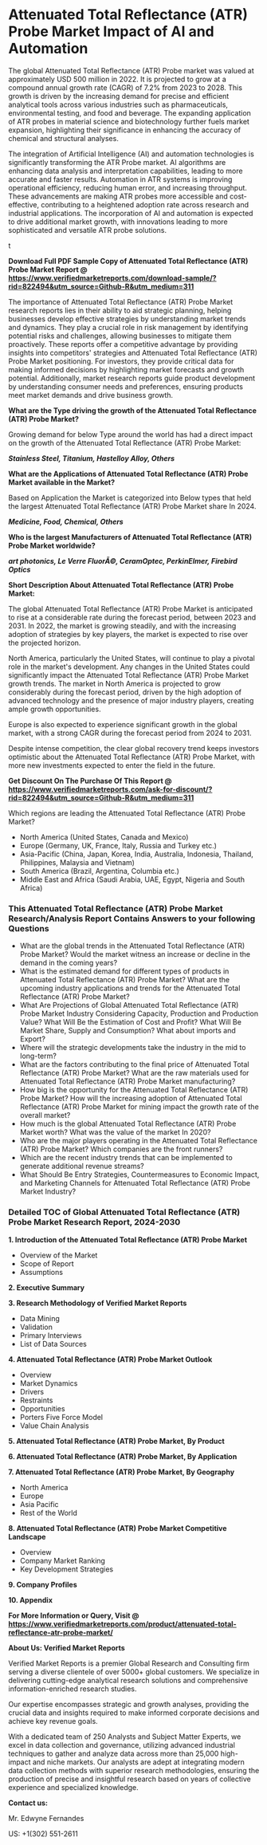 <meta name="title" content="Global  Attenuated Total Reflectance (ATR) Probe Market Impact of AI and Automation"><meta name="description" content="  The global Attenuated Total Reflectance (ATR) Probe market was valued at approximately USD 500 million in 2022. It is projected to grow at a compound annual growth r"><meta name="title" content=" Attenuated Total Reflectance (ATR) Probe Market Size, Share, Scope, Trends, Growth, Opportunities, Analysis, Forecast"> <h1>Attenuated Total Reflectance (ATR) Probe Market Impact of AI and Automation</h1> <p>The global Attenuated Total Reflectance (ATR) Probe market was valued at approximately USD 500 million in 2022. It is projected to grow at a compound annual growth rate (CAGR) of 7.2% from 2023 to 2028. This growth is driven by the increasing demand for precise and efficient analytical tools across various industries such as pharmaceuticals, environmental testing, and food and beverage. The expanding application of ATR probes in material science and biotechnology further fuels market expansion, highlighting their significance in enhancing the accuracy of chemical and structural analyses.</p> <p>The integration of Artificial Intelligence (AI) and automation technologies is significantly transforming the ATR Probe market. AI algorithms are enhancing data analysis and interpretation capabilities, leading to more accurate and faster results. Automation in ATR systems is improving operational efficiency, reducing human error, and increasing throughput. These advancements are making ATR probes more accessible and cost-effective, contributing to a heightened adoption rate across research and industrial applications. The incorporation of AI and automation is expected to drive additional market growth, with innovations leading to more sophisticated and versatile ATR probe solutions.</p> t</p><p id="" class=""><strong>Download Full PDF Sample Copy of Attenuated Total Reflectance (ATR) Probe Market Report @ <a href="https://www.verifiedmarketreports.com/download-sample/?rid=822494&utm_source=Github-R&utm_medium=311" target="_blank">https://www.verifiedmarketreports.com/download-sample/?rid=822494&utm_source=Github-R&utm_medium=311</a></strong></p><p>The importance of&nbsp;Attenuated Total Reflectance (ATR) Probe Market research reports lies in their ability to aid strategic planning, helping businesses develop effective strategies by understanding market trends and dynamics. They play a crucial role in risk management by identifying potential risks and challenges, allowing businesses to mitigate them proactively. These reports offer a competitive advantage by providing insights into competitors' strategies and Attenuated Total Reflectance (ATR) Probe Market positioning. For investors, they provide critical data for making informed decisions by highlighting market forecasts and growth potential. Additionally, market research reports guide product development by understanding consumer needs and preferences, ensuring products meet market demands and drive business growth.</p><p><strong>What are the&nbsp;Type driving the growth of the Attenuated Total Reflectance (ATR) Probe Market?</strong></p><p id="" class="">Growing demand for below Type around the world has had a direct impact on the growth of the Attenuated Total Reflectance (ATR) Probe Market:</p><em><strong>Stainless Steel, Titanium, Hastelloy Alloy, Others</strong></em></p><strong>What are the&nbsp;Applications&nbsp;of Attenuated Total Reflectance (ATR) Probe Market available in the Market?</strong></p><p id="" class="">Based on Application the Market is categorized into Below types that held the largest Attenuated Total Reflectance (ATR) Probe Market share In 2024.</p><em><strong>Medicine, Food, Chemical, Others</strong></em></p><strong>Who is the largest Manufacturers of Attenuated Total Reflectance (ATR) Probe Market worldwide?</strong></p><p><em><strong>art photonics, Le Verre FluorÃ©, CeramOptec, PerkinElmer, Firebird Optics</strong></em></p><p id="" class=""><strong>Short Description About Attenuated Total Reflectance (ATR) Probe Market:</strong></p><p>The global Attenuated Total Reflectance (ATR) Probe Market is anticipated to rise at a considerable rate during the forecast period, between 2023 and 2031. In 2022, the market is growing steadily, and with the increasing adoption of strategies by key players, the market is expected to rise over the projected horizon.</p><p>North America, particularly the United States, will continue to play a pivotal role in the market's development. Any changes in the United States could significantly impact the Attenuated Total Reflectance (ATR) Probe Market growth trends. The market in North America is projected to grow considerably during the forecast period, driven by the high adoption of advanced technology and the presence of major industry players, creating ample growth opportunities.</p><p>Europe is also expected to experience significant growth in the global market, with a strong CAGR during the forecast period from 2024 to 2031.</p><p>Despite intense competition, the clear global recovery trend keeps investors optimistic about the Attenuated Total Reflectance (ATR) Probe Market, with more new investments expected to enter the field in the future.</p><p id="" class=""><strong>Get Discount On The Purchase Of This Report @ <a href="https://www.verifiedmarketreports.com/ask-for-discount/?rid=822494&utm_source=Github-R&utm_medium=311" target="_blank">https://www.verifiedmarketreports.com/ask-for-discount/?rid=822494&utm_source=Github-R&utm_medium=311</a></strong></p>Which regions are leading the Attenuated Total Reflectance (ATR) Probe Market?</p><ul><li>North America (United States, Canada and Mexico)</li><li>Europe (Germany, UK, France, Italy, Russia and Turkey etc.)</li><li>Asia-Pacific (China, Japan, Korea, India, Australia, Indonesia, Thailand, Philippines, Malaysia and Vietnam)</li><li>South America (Brazil, Argentina, Columbia etc.)</li><li>Middle East and Africa (Saudi Arabia, UAE, Egypt, Nigeria and South Africa)</li></ul><h3 id="" class="">This Attenuated Total Reflectance (ATR) Probe Market Research/Analysis Report Contains Answers to your following Questions</h3><ul><li>What are the global trends in the Attenuated Total Reflectance (ATR) Probe Market? Would the market witness an increase or decline in the demand in the coming years?</li><li>What is the estimated demand for different types of products in Attenuated Total Reflectance (ATR) Probe Market? What are the upcoming industry applications and trends for the Attenuated Total Reflectance (ATR) Probe Market?</li><li>What Are Projections of Global Attenuated Total Reflectance (ATR) Probe Market Industry Considering Capacity, Production and Production Value? What Will Be the Estimation of Cost and Profit? What Will Be Market Share, Supply and Consumption? What about imports and Export?</li><li>Where will the strategic developments take the industry in the mid to long-term?</li><li>What are the factors contributing to the final price of Attenuated Total Reflectance (ATR) Probe Market? What are the raw materials used for Attenuated Total Reflectance (ATR) Probe Market manufacturing?</li><li>How big is the opportunity for the Attenuated Total Reflectance (ATR) Probe Market? How will the increasing adoption of Attenuated Total Reflectance (ATR) Probe Market for mining impact the growth rate of the overall market?</li><li>How much is the global Attenuated Total Reflectance (ATR) Probe Market worth? What was the value of the market In 2020?</li><li>Who are the major players operating in the Attenuated Total Reflectance (ATR) Probe Market? Which companies are the front runners?</li><li>Which are the recent industry trends that can be implemented to generate additional revenue streams?</li><li>What Should Be Entry Strategies, Countermeasures to Economic Impact, and Marketing Channels for Attenuated Total Reflectance (ATR) Probe Market Industry?</li></ul><h3 id="" class="">Detailed TOC of Global Attenuated Total Reflectance (ATR) Probe Market Research Report, 2024-2030</h3><p id="" class=""><strong>1. Introduction of the Attenuated Total Reflectance (ATR) Probe Market</strong></p><ul><li>Overview of the Market</li><li>Scope of Report</li><li>Assumptions</li></ul><p id="" class=""><strong>2. Executive Summary</strong></p><p id="" class=""><strong>3. Research Methodology of Verified Market Reports</strong></p><ul><li>Data Mining</li><li>Validation</li><li>Primary Interviews</li><li>List of Data Sources</li></ul><p id="" class=""><strong>4. Attenuated Total Reflectance (ATR) Probe Market Outlook</strong></p><ul><li>Overview</li><li>Market Dynamics</li><li>Drivers</li><li>Restraints</li><li>Opportunities</li><li>Porters Five Force Model</li><li>Value Chain Analysis</li></ul><p id="" class=""><strong>5. Attenuated Total Reflectance (ATR) Probe Market, By Product</strong></p><p id="" class=""><strong>6. Attenuated Total Reflectance (ATR) Probe Market, By Application</strong></p><p id="" class=""><strong>7. Attenuated Total Reflectance (ATR) Probe Market, By Geography</strong></p><ul><li>North America</li><li>Europe</li><li>Asia Pacific</li><li>Rest of the World</li></ul><p id="" class=""><strong>8. Attenuated Total Reflectance (ATR) Probe Market Competitive Landscape</strong></p><ul><li>Overview</li><li>Company Market Ranking</li><li>Key Development Strategies</li></ul><p id="" class=""><strong>9. Company Profiles</strong></p><p id="" class=""><strong>10. Appendix</strong></p><p id="" class=""><strong>For More Information or Query, Visit @ <a href="https://www.verifiedmarketreports.com/product/attenuated-total-reflectance-atr-probe-market/" target="_blank">https://www.verifiedmarketreports.com/product/attenuated-total-reflectance-atr-probe-market/</a></strong></p><p id="" class=""><strong>About Us: Verified Market Reports</strong></p><p id="" class="">Verified Market Reports is a premier Global Research and Consulting firm serving a diverse clientele of over 5000+ global customers. We specialize in delivering cutting-edge analytical research solutions and comprehensive information-enriched research studies.</p><p id="" class="">Our expertise encompasses strategic and growth analyses, providing the crucial data and insights required to make informed corporate decisions and achieve key revenue goals.</p><p id="" class="">With a dedicated team of 250 Analysts and Subject Matter Experts, we excel in data collection and governance, utilizing advanced industrial techniques to gather and analyze data across more than 25,000 high-impact and niche markets. Our analysts are adept at integrating modern data collection methods with superior research methodologies, ensuring the production of precise and insightful research based on years of collective experience and specialized knowledge.</p><p id="" class=""><strong>Contact us:</strong></p><p id="" class="">Mr. Edwyne Fernandes</p><p id="" class="">US: +1(302) 551-2611</p>
